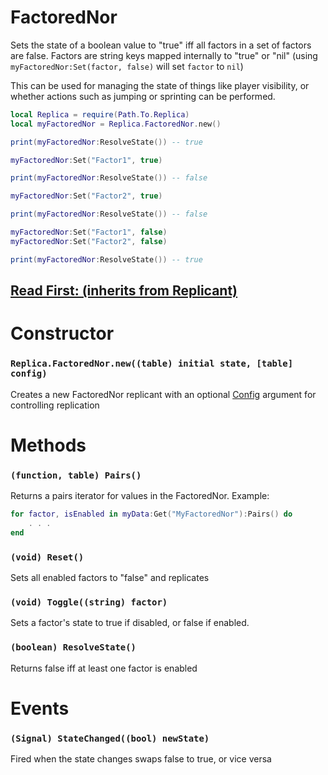 # FactoredNor

Sets the state of a boolean value to "true" iff all factors in a set of factors are false.
Factors are string keys mapped internally to "true" or "nil" (using `myFactoredNor:Set(factor, false)` will set `factor` to `nil`)

This can be used for managing the state of things like player visibility, or whether actions such as jumping or sprinting can be performed.

```lua
local Replica = require(Path.To.Replica)
local myFactoredNor = Replica.FactoredNor.new()

print(myFactoredNor:ResolveState()) -- true

myFactoredNor:Set("Factor1", true)

print(myFactoredNor:ResolveState()) -- false

myFactoredNor:Set("Factor2", true)

print(myFactoredNor:ResolveState()) -- false

myFactoredNor:Set("Factor1", false)
myFactoredNor:Set("Factor2", false)

print(myFactoredNor:ResolveState()) -- true
```

## [Read First: (inherits from Replicant)](https://github.com/headjoe3/Replica/blob/master/docs/Replicant.md)

# Constructor
### `Replica.FactoredNor.new((table) initial state, [table] config)`

Creates a new FactoredNor replicant with an optional [Config](https://github.com/headjoe3/Replica/blob/master/docs/Config.md) argument for controlling replication

# Methods


### `(function, table) Pairs()`

Returns a pairs iterator for values in the FactoredNor. Example:
```lua
for factor, isEnabled in myData:Get("MyFactoredNor"):Pairs() do
    . . .
end
```

### `(void) Reset()`

Sets all enabled factors to "false" and replicates

### `(void) Toggle((string) factor)`

Sets a factor's state to true if disabled, or false if enabled.

### `(boolean) ResolveState()`

Returns false iff at least one factor is enabled

# Events

### `(Signal) StateChanged((bool) newState)`

Fired when the state changes swaps false to true, or vice versa